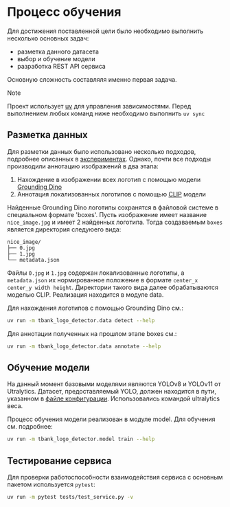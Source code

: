 # Процесс обучения

Для достижения поставленной цели было необходимо выполнить несколько основных задач:
- разметка данного датасета
- выбор и обучение модели
- разработка REST API сервиса

Основную сложность составляля именно первая задача.

> [!Note]
> Проект использует [uv](https://github.com/astral-sh/uv) для управления зависимостями.
> Перед выполнением любых команд ниже необходимо выполнить `uv sync`

## Разметка данных

Для разметки данных было использовано несколько подходов, подробнее описанных в [экспериментах](EXPERIMENTS.md).
Однако, почти все подходы производили аннотацию изображений в два этапа:
1) Нахождение в изображении всех логотип с помощью модели [Grounding Dino](https://github.com/IDEA-Research/GroundingDINO)
2) Аннотация локализованных логотипов с помощью [CLIP](https://github.com/mlfoundations/open_clip) модели

Найденные Grounding Dino логотипы сохранятся в файловой системе в специальном формате 'boxes'.
Пусть изображение имеет название `nice_image.jpg` и имеет 2 найденных логотипа.
Тогда создаваемым `boxes` является директория следуюего вида:
```
nice_image/
├── 0.jpg
├── 1.jpg
└── metadata.json
```
Файлы `0.jpg` и `1.jpg` содержан локализованные логотипы, а `metadata.json` их нормированное положение в формате `center_x center_y width height`.
Директории такого вида далее обрабатываются моделью CLIP.
Реализация находится в модуле data.

Для нахождения логотипов с помощью Grounding Dino см.:
```sh
uv run -m tbank_logo_detector.data detect --help
```

Для аннотации полученных на прошлом этапе boxes см.:
```sh
uv run -m tbank_logo_detector.data annotate --help
```

## Обучение модели
На данный момент базовыми моделями являются YOLOv8 и YOLOv11 от Utralytics.
Датасет, предоставляемый YOLO, должен находится в пути, указанном в [файле конфигурации](../configs/yolo_dataset.yaml).
Использовались командой ultralytics веса.

Процесс обучения модели реализован в модуле model.
Для обучения см. подробнее:
```sh
uv run -m tbank_logo_detector.model train --help
```

## Тестирование сервиса
Для проверки работоспособности взаимодействия сервиса с основным пакетом используется `pytest`:

```sh
uv run -m pytest tests/test_service.py -v
```
